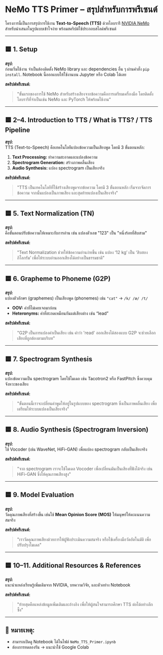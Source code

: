 # NeMo TTS Primer – สรุปสำหรับการพรีเซนต์

โครงการนี้เป็นการสรุปการใช้งาน **Text-to-Speech (TTS)** ด้วยไลบรารี [NVIDIA NeMo](https://developer.nvidia.com/nemo) สำหรับนำเสนอในรูปแบบเข้าใจง่าย พร้อมสคริปต์ใช้ประกอบสไลด์พรีเซนต์

---

## 🟦 1. Setup
**สรุป:**  
ก่อนเริ่มใช้งาน จำเป็นต้องติดตั้ง NeMo library และ dependencies อื่น ๆ ผ่านคำสั่ง `pip install`. Notebook นี้ออกแบบให้ใช้งานบน Jupyter หรือ Colab ได้เลย

**สคริปต์พรีเซนต์:**  
> "ขั้นแรกของการใช้ NeMo สำหรับสร้างเสียงจากข้อความคือการเตรียมเครื่องมือ โดยติดตั้งไลบรารีที่จำเป็นเช่น NeMo และ PyTorch ให้พร้อมใช้งาน"

---

## 🟦 2–4. Introduction to TTS / What is TTS? / TTS Pipeline
**สรุป:**  
TTS (Text-to-Speech) คือเทคโนโลยีแปลงข้อความเป็นเสียงพูด โดยมี 3 ขั้นตอนหลัก:
1. **Text Processing:** ทำความสะอาดและแปลงข้อความ
2. **Spectrogram Generation:** สร้างภาพคลื่นเสียง
3. **Audio Synthesis:** แปลง spectrogram เป็นเสียงจริง

**สคริปต์พรีเซนต์:**  
> "TTS เป็นเทคโนโลยีที่ใช้สร้างเสียงพูดจากข้อความ โดยมี 3 ขั้นตอนหลัก เริ่มจากจัดการข้อความ จากนั้นแปลงเป็นภาพเสียง และสุดท้ายแปลงเป็นเสียงจริง"

---

## 🟦 5. Text Normalization (TN)
**สรุป:**  
คือขั้นตอนปรับข้อความให้เหมาะกับการอ่าน เช่น แปลงตัวเลข "123" เป็น "หนึ่งร้อยยี่สิบสาม"

**สคริปต์พรีเซนต์:**  
> "Text Normalization ช่วยให้ข้อความอ่านง่ายขึ้น เช่น แปลง ‘12 kg’ เป็น ‘สิบสองกิโลกรัม’ เพื่อให้ระบบอ่านออกเสียงได้อย่างเป็นธรรมชาติ"

---

## 🟦 6. Grapheme to Phoneme (G2P)
**สรุป:**  
แปลงตัวอักษร (graphemes) เป็นเสียงพูด (phonemes) เช่น `"cat"` → `/k/ /æ/ /t/`  
- **OOV:** คำที่ไม่เคยเจอมาก่อน  
- **Heteronyms:** คำที่สะกดเหมือนกันแต่เสียงต่าง เช่น “lead”

**สคริปต์พรีเซนต์:**  
> "G2P เป็นการแปลงคำเป็นเสียง เช่น คำว่า 'read' ออกเสียงได้สองแบบ G2P จะช่วยเลือกเสียงที่ถูกต้องตามบริบท"

---

## 🟦 7. Spectrogram Synthesis
**สรุป:**  
แปลงข้อความเป็น spectrogram โดยใช้โมเดล เช่น Tacotron2 หรือ FastPitch ซึ่งควบคุมจังหวะของเสียง

**สคริปต์พรีเซนต์:**  
> "ขั้นตอนนี้เราจะเปลี่ยนคำพูดให้อยู่ในรูปแบบของ spectrogram ซึ่งเป็นภาพคลื่นเสียง เพื่อเตรียมให้ระบบแปลงเป็นเสียงจริง"

---

## 🟦 8. Audio Synthesis (Spectrogram Inversion)
**สรุป:**  
ใช้ Vocoder (เช่น WaveNet, HiFi-GAN) เพื่อแปลง spectrogram กลับเป็นเสียงจริง

**สคริปต์พรีเซนต์:**  
> "จาก spectrogram เราจะใช้โมเดล Vocoder เพื่อเปลี่ยนมันเป็นเสียงที่ฟังได้จริง เช่น HiFi-GAN ซึ่งให้คุณภาพเสียงสูง"

---

## 🟦 9. Model Evaluation
**สรุป:**  
วัดคุณภาพเสียงที่สร้างขึ้น เช่นใช้ **Mean Opinion Score (MOS)** ให้มนุษย์ให้คะแนนความสมจริง

**สคริปต์พรีเซนต์:**  
> "เราวัดคุณภาพเสียงด้วยการให้ผู้ฟังประเมินความสมจริง หรือใช้เครื่องมือวัดอัตโนมัติ เพื่อปรับปรุงโมเดล"

---

## 🟦 10–11. Additional Resources & References
**สรุป:**  
แนะนำแหล่งเรียนรู้เพิ่มเติมจาก NVIDIA, บทความวิจัย, และตัวอย่าง Notebook

**สคริปต์พรีเซนต์:**  
> "ท้ายสุดคือแหล่งข้อมูลเพิ่มเติมและอ้างอิง เพื่อให้ผู้สนใจสามารถศึกษา TTS ต่อได้อย่างลึกซึ้ง"

---

## 📎 หมายเหตุ:
- สามารถเปิดดู Notebook ได้ในไฟล์ `NeMo_TTS_Primer.ipynb`
- ต้องการทดลองรัน → แนะนำใช้ Google Colab

